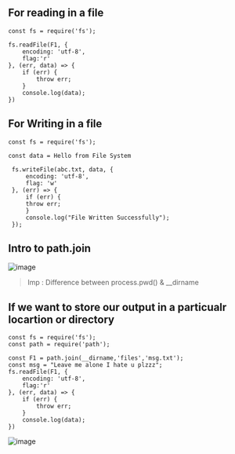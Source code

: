 ## For reading in a file 
```
const fs = require('fs');

fs.readFile(F1, {
    encoding: 'utf-8',
    flag:'r'
}, (err, data) => {
    if (err) {
        throw err;
    }
    console.log(data);
})

```
## For Writing in a file 

```
const fs = require('fs');

const data = Hello from File System

 fs.writeFile(abc.txt, data, {
     encoding: 'utf-8',
     flag: 'w'
 }, (err) => {
     if (err) {
     throw err;
     }
     console.log("File Written Successfully");
 });

```
## Intro to path.join
![image](https://user-images.githubusercontent.com/49730521/125244884-7d3a8800-e30d-11eb-8939-5d80c7ffac93.png)
> Imp : Difference between process.pwd() & __dirname
> 

## If we want to store our output in a particualr locartion or directory
```
const fs = require('fs');
const path = require('path');

const F1 = path.join(__dirname,'files','msg.txt');
const msg = "Leave me alone I hate u plzzz";
fs.readFile(F1, {
    encoding: 'utf-8',
    flag:'r'
}, (err, data) => {
    if (err) {
        throw err;
    }
    console.log(data);
})
```
![image](https://user-images.githubusercontent.com/49730521/125246100-f71f4100-e30e-11eb-94b9-83ea78acfc2f.png)
